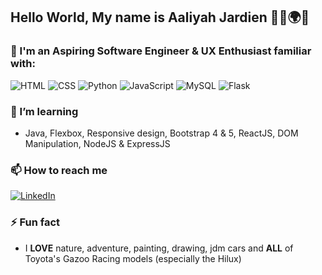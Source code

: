 ## Hello World, My name is Aaliyah Jardien 👋🏽🌍💫

### 🔭 I'm an Aspiring Software Engineer & UX Enthusiast familiar with:

<div display="flex">
    <img src="https://img.shields.io/badge/-HTML-black?style=for-the-badge&logo=html5&logoColor=orange" alt="HTML"/>
    <img src="https://img.shields.io/badge/-CSS-black?style=for-the-badge&logo=css3&logoColor=blue" alt="CSS"/>
    <img src="https://img.shields.io/badge/-Python-black?style=for-the-badge&logo=python&logoColor=purple" alt="Python"/>
    <img src="https://img.shields.io/badge/-JavaScript-black?style=for-the-badge&logo=javascript&logoColor=yellow" alt="JavaScript"/>
    <img src="https://img.shields.io/badge/-MySQL-black?style=for-the-badge&logo=mysql&logoColor=charcoal" alt="MySQL"/>
    <img src="https://img.shields.io/badge/-Flask-black?style=for-the-badge&logo=flask&logoColor=red" alt="Flask"/>
</div>


### 🌱 I’m learning
- Java, Flexbox, Responsive design, Bootstrap 4 & 5, ReactJS, DOM Manipulation, NodeJS & ExpressJS 


### 📫 How to reach me

<div display="flex">
  <a href="https://www.linkedin.com/in/aaliyah-jardien/">
    <img src="https://img.shields.io/badge/linkedin-black?style=for-the-badge&logo=linkedin&logoColor=blueviolet" alt="LinkedIn"/>
  </a>
</div>


### ⚡ Fun fact

- I **LOVE** nature, adventure, painting, drawing, jdm cars and **ALL** of Toyota's Gazoo Racing models (especially the Hilux)

<!--
**aaliyah-jardien/aaliyah-jardien** is a ✨ _special_ ✨ repository because its `README.md` (this file) appears on your GitHub profile.

Here are some ideas to get you started:

- 🔭 I’m currently working on ...
- 🌱 I’m currently learning ...
- 👯 I’m looking to collaborate on ...
- 🤔 I’m looking for help with ...
- 💬 Ask me about ...
- 📫 How to reach me: ...
- 😄 Pronouns: ...
- ⚡ Fun fact: ...

### hello
**bold text**
*yes*
> blockquote
[title](https://www.example.com)
-->
